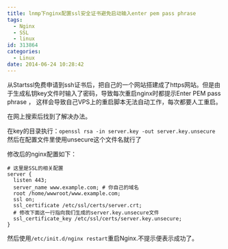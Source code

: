 ```yaml
---
title: lnmp下nginx配置ssl安全证书避免启动输入enter pem pass phrase
tags:
  - Nginx
  - SSL
  - linux
id: 313864
categories:
  - Linux
date: 2014-06-24 10:28:42
---
```


从Startssl免费申请到ssh证书后，把自己的一个网站搭建成了https网站。但是由于生成私钥key文件时输入了密码，导致每次重启nginx时都提示Enter PEM pass phrase ， 这样会导致自己VPS上的重启脚本无法自动工作，每次都要人工重启。

在网上搜索后找到了解决办法。

在key的目录执行：`openssl rsa -in server.key -out server.key.unsecure`  然后在配置文件里使用unsecure这个文件名就行了

修改后的nginx配置如下：

```
# 这里是SSL的相关配置
server {
  listen 443;
  server_name www.example.com; # 你自己的域名
  root /home/wwwroot/www.example.com;
  ssl on;
  ssl_certificate /etc/ssl/certs/server.crt;
  # 修改下面这一行指向我们生成的server.key.unsecure文件
  ssl_certificate_key /etc/ssl/certs/server.key.unsecure;
}
```

然后使用`/etc/init.d/nginx restart`重启Nginx.不提示便表示成功了。